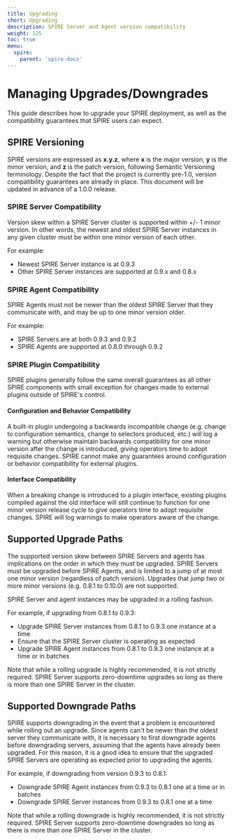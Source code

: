 ```yaml
---
title: Upgrading
short: Upgrading
description: SPIRE Server and Agent version compatibility
weight: 125
toc: true
menu:
  spire:
    parent: 'spire-docs'
---
```

<!--- BEGIN IMPORT FROM spiffe/spire/master/doc/upgrading.md --->
# Managing Upgrades/Downgrades
This guide describes how to upgrade your SPIRE deployment, as well as the compatibility guarantees that SPIRE users can expect.

## SPIRE Versioning
SPIRE versions are expressed as **x.y.z**, where **x** is the major version, **y** is the minor version, and **z** is the patch version, following Semantic Versioning terminology. Despite the fact that the project is currently pre-1.0, version compatibility guarantees are already in place. This document will be updated in advance of a 1.0.0 release.

### SPIRE Server Compatibility
Version skew within a SPIRE Server cluster is supported within +/- 1 minor version. In other words, the newest and oldest SPIRE Server instances in any given cluster must be within one minor version of each other.

For example:
* Newest SPIRE Server instance is at 0.9.3
* Other SPIRE Server instances are supported at 0.9.x and 0.8.x

### SPIRE Agent Compatibility
SPIRE Agents must not be newer than the oldest SPIRE Server that they communicate with, and may be up to one minor version older.

For example:
* SPIRE Servers are at both 0.9.3 and 0.9.2
* SPIRE Agents are supported at 0.8.0 through 0.9.2

### SPIRE Plugin Compatibility
SPIRE plugins generally follow the same overall guarantees as all other SPIRE components with small exception for changes made to external plugins outside of SPIRE's control.

#### Configuration and Behavior Compatibility
A built-in plugin undergoing a backwards incompatible change (e.g. change to configuration semantics, change to selectors produced, etc.) will log a warning but otherwise maintain backwards compatibility for one minor version after the change is introduced, giving operators time to adopt requisite changes.
SPIRE cannot make any guarantees around configuration or behavior compatibility for external plugins.

#### Interface Compatibility
When a breaking change is introduced to a plugin interface, existing plugins compiled against the old interface will still continue to function for one minor version release cycle to give operators time to adopt requisite changes. SPIRE will log warnings to make operators aware of the change.

## Supported Upgrade Paths

The supported version skew between SPIRE Servers and agents has implications on the order in which they must be upgraded. SPIRE Servers must be upgraded before SPIRE Agents, and is limited to a jump of at most one minor version (regardless of patch version). Upgrades that jump two or more minor versions (e.g. 0.8.1 to 0.10.0) are not supported.

SPIRE Server and agent instances may be upgraded in a rolling fashion.

For example, if upgrading from 0.8.1 to 0.9.3:
* Upgrade SPIRE Server instances from 0.8.1 to 0.9.3 one instance at a time
* Ensure that the SPIRE Server cluster is operating as expected
* Upgrade SPIRE Agent instances from 0.8.1 to 0.9.3 one instance at a time or in batches

Note that while a rolling upgrade is highly recommended, it is not strictly required. SPIRE Server supports zero-downtime upgrades so long as there is more than one SPIRE Server in the cluster.

## Supported Downgrade Paths

SPIRE supports downgrading in the event that a problem is encountered while rolling out an upgrade. Since agents can't be newer than the oldest server they communicate with, it is necessary to first downgrade agents before downgrading servers, assuming that the agents have already been upgraded. For this reason, it is a good idea to ensure that the upgraded SPIRE Servers are operating as expected prior to upgrading the agents.

For example, if downgrading from version 0.9.3 to 0.8.1:
* Downgrade SPIRE Agent instances from 0.9.3 to 0.8.1 one at a time or in batches
* Downgrade SPIRE Server instances from 0.9.3 to 0.8.1 one at a time

Note that while a rolling downgrade is highly recommended, it is not strictly required. SPIRE Server supports zero-downtime downgrades so long as there is more than one SPIRE Server in the cluster.
<!--- END IMPORT --->
